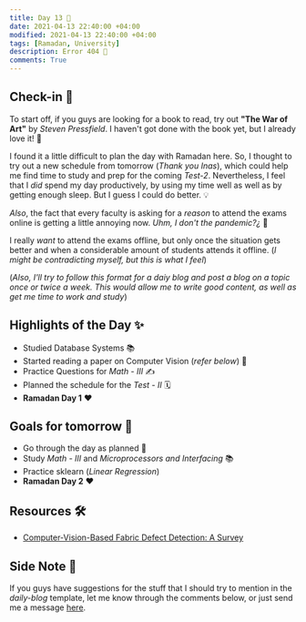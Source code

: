 ```yaml
---
title: Day 13 🐨
date: 2021-04-13 22:40:00 +04:00
modified: 2021-04-13 22:40:00 +04:00
tags: [Ramadan, University]
description: Error 404 🛑
comments: True
---
```


## Check-in 📌

To start off, if you guys are looking for a book  to read, try out **"The War of Art"** by *Steven Pressfield*. I haven't got done with the book yet, but I already love it! 🙌

I found it a little difficult to plan the day with Ramadan here. So, I thought to try out a new schedule from tomorrow (*Thank you Inas*), which could help me find time to study and prep for the coming *Test-2*. Nevertheless, I feel that I *did* spend my day productively, by using my time well as well as by getting enough sleep. But I guess I could do better. 💡

*Also*, the fact that every faculty is asking for a *reason* to attend the exams online is getting a little annoying now. *Uhm, I don't the pandemic?¿* 👀

I really *want* to attend the exams offline, but only once the situation gets better and when a considerable amount of students attends it offline. (*I might be contradicting myself, but this is what I feel*)

(*Also, I'll try to follow this format for a daiy blog and post a blog on a topic once or twice a week. This would allow me to write good content, as well as get me time to work and study*)

## Highlights of the Day ✨
- Studied Database Systems 📚
- Started reading a paper on Computer Vision (*refer below*) 📃
- Practice Questions for *Math - III* ✍️
- Planned the schedule for the *Test - II* 🗓
- **Ramadan Day 1** ❤️

## Goals for tomorrow 📝
- Go through the day as planned 📅
- Study *Math - III* and *Microprocessors and Interfacing* 📚
- Practice sklearn (*Linear Regression*) 
- **Ramadan Day 2** ❤️

## Resources 🛠
- [Computer-Vision-Based Fabric Defect Detection: A Survey](https://ieeexplore.ieee.org/stamp/stamp.jsp?tp=&arnumber=4418522)

## Side Note 💭
If you guys have suggestions for the stuff that I should try to mention in the *daily-blog* template, let me know through the comments below, or just send me a message [here](https://abxhr-learning.vercel.app/about/).
